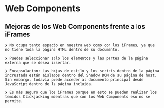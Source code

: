 # Web Components

## Mejoras de los Web Components frente a los iFrames

    ❯ No ocupa tanto espacio en nuestra web como con los iFrames, ya que no tiene toda la página HTML dentro de su documento.

    ❯ Puedes seleccionar solo los elementos y las partes de la página externa que se desea insertar.

    ❯ Encapsulacion: Las hojas de estilo y los scripts dentro de la página incrustada están aislados dentro del Shadow DOM de su página de host. Sin embargo, todavía puede acceder al documento principal desde JavaScript dentro de la página incluida.

    ❯ Es más seguro que los iFrames porque en esto se pueden realizar los temidos Clickjacking mientras que con los Web Components eso no se permite.
